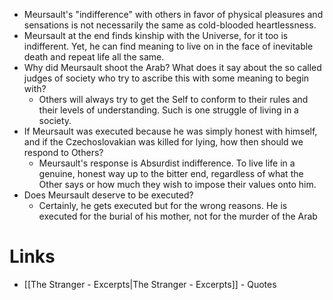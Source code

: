 * Meursault's "indifference" with others in favor of physical pleasures and sensations is not necessarily the same as cold-blooded heartlessness.
* Meursault at the end finds kinship with the Universe, for it too is indifferent. Yet, he can find meaning to live on in the face of inevitable death and repeat life all the same.
* Why did Meursault shoot the Arab? What does it say about the so called judges of society who try to ascribe this with some meaning to begin with?
	* Others will always try to get the Self to conform to their rules and their levels of understanding. Such is one struggle of living in a society. 
* If Meursault was executed because he was simply honest with himself, and if the Czechoslovakian was killed for lying, how then should we respond to Others? 
	* Meursault's response is Absurdist indifference. To live life in a genuine, honest way up to the bitter end, regardless of what the Other says or how much they wish to impose their values onto him. 
* Does Meursault deserve to be executed? 
	* Certainly, he gets executed but for the wrong reasons. He is executed for the burial of his mother, not for the murder of the Arab
# Links
* [[The Stranger - Excerpts|The Stranger - Excerpts]] - Quotes
